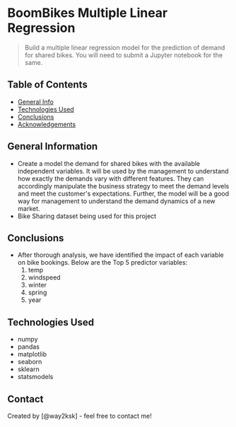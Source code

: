 # BoomBikes Multiple Linear Regression
>  Build a multiple linear regression model for the prediction of demand for shared bikes. You will need to submit a Jupyter notebook for the same. 


## Table of Contents
* [General Info](#general-information)
* [Technologies Used](#technologies-used)
* [Conclusions](#conclusions)
* [Acknowledgements](#acknowledgements)

<!-- You can include any other section that is pertinent to your problem -->

## General Information
- Create a model the demand for shared bikes with the available independent variables. It will be used by the management to understand how exactly the demands vary with different features. They can accordingly manipulate the business strategy to meet the demand levels and meet the customer's expectations. Further, the model will be a good way for management to understand the demand dynamics of a new market. 
- Bike Sharing dataset being used for this project

<!-- You don't have to answer all the questions - just the ones relevant to your project. -->

## Conclusions
- After thorough analysis, we have identified the impact of each variable on bike bookings. Below are the Top 5 predictor variables: 
    1. temp
    2. windspeed
    3. winter
    4. spring
    5. year

<!-- You don't have to answer all the questions - just the ones relevant to your project. -->


## Technologies Used
- numpy
- pandas
- matplotlib
- seaborn
- sklearn
- statsmodels



## Contact
Created by [@way2ksk] - feel free to contact me!


<!-- Optional -->
<!-- ## License -->
<!-- This project is open source and available under the [... License](). -->

<!-- You don't have to include all sections - just the one's relevant to your project -->
